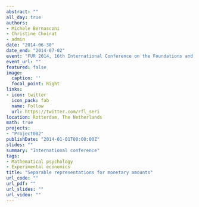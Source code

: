 ```yaml
---
abstract: ""
all_day: true
authors:
- Michele Bernasconi
- Christine Choirat
- admin
date: "2014-06-30"
date_end: "2014-07-02"
event: "FUR 2014, 16th International Conference on the Foundations and Applications of Utility, Risk and Decision Theory"
event_url: ""
featured: false
image:
  caption: ''
  focal_point: Right
links:
- icon: twitter
  icon_pack: fab
  name: Follow
  url: https://twitter.com/rfl_seri
location: Rotterdam, The Netherlands
math: true
projects:
- "Project002"
publishDate: "2014-01-01T00:00:00Z"
slides: ""
summary: "International conference"
tags:
- Mathematical psychology
- Experimental economics
title: "Separable representations for monetary amounts"
url_code: ""
url_pdf: ""
url_slides: ""
url_video: ""
---
```

